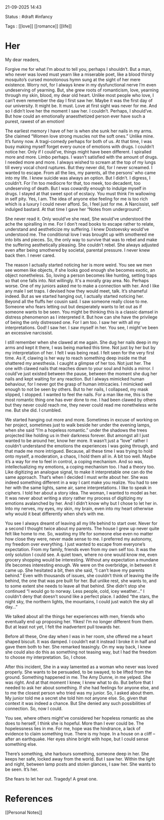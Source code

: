 21-09-2025 14:43

Status : #draft #infancy 

Tags : [[love]] [[romance]] [[life]]

# Her

My dear readers,

  

Forgive me for what I’m about to tell you, perhaps I shouldn’t. But a man, who never was loved must yearn like a miserable poet, like a blood thirsty mosquito’s cursed monotonous hymn sung at the sight of her mere existence. Worry not, for I always knew in my dysfunctional nerve I’m even undeserving of yearning. But, she grew roots of romanticism, love, yearning through my skin, blood, my dear old heart. Unlike most people who love, I can’t even remember the day I first saw her. Maybe it was the first day of our university. It might be. It must. Love at first sight was never for me. And so I didn’t love her the moment I saw her. I couldn’t. Perhaps, I should’ve. But how could an emotionally anaesthetized person ever have such a purest, rawest of an emotion!

  

The earliest memory I have of her is when she sunk her nails in my arms. She claimed “Women love strong muscles not the soft ones.” Unlike mine. It’s funny now. A tragi-comedy perhaps for both of us. At that time, I was busy making myself forget every ounce of emotions with drugs. I couldn’t notice her. Only if I could’ve, things might have been different. I spiralled more and more. Limbo perhaps. I wasn’t satisfied with the amount of drugs. I needed more and more. I always wished to scream at the top of my lungs till every vocal chord ruptures. But they never did, for I never screamed. I wanted to escape. From all the lies, my parents, all the persons’ who came into my life. I knew suicide was always an option. But I didn’t. I digress, I couldn’t. For I’m too mediocre for that, too meek, too decadent, too undeserving of death. But I was cowardly enough to indulge myself in drugs. I stayed at that sweet spot of ecstacy. You must think I’m wallowing in self pity. Yes, I am. The idea of anyone else feeling for me is too rich which is a luxury I could never afford. So, I feel just for me. A Narcissist, self indulged bastard. At that time I gave her “Notes from underground”. 

She never read it. Only would’ve she read, She would’ve understood the ache the spiralling in me. For I don't read books to escape rather to relate, understand and aestheticize my suffering. I knew Dostoevsky would’ve understood me. The conditional love I was brought up with smothered me into bits and pieces. So, the only way to survive that was to rebel and make the suffering aesthetically pleasing. She couldn’t rebel. She always adjusted even after being smothered by societal, parental pressure. I never knew back then. I never cared.

  

The reason I actually started noticing her is more weird. You see we men see women like objects, if she looks good enough she becomes exotic, an object nonetheless. So, loving a person becomes like hunting, setting traps so that one falls into. Not willingly. It's a morally gray area. No. Perhaps worse. One of my juniors asked me to make a connection with her. And I like any male I set traps. I devised how they would meet, talk. It’s shameful indeed. But as we started hanging out, I actually started noticing her. Beyond all the fluffs her cousin said. I saw someone really close to me. Someone who fears letting out but desperately wants to let out as if someone wants to be seen. You might be thinking this is a classic damsel in distress phenomenon as I interpreted it. But how can she have the privilege of being the only distressed one. For I am too. I saw her with all my interpretations. God! I saw her. I saw myself in her. You see, I might've been an excessive narcissist.

  

I still remember when she clawed at me again. She dug her nails deep in my arms and kept it there, I was being marked this time. Not just by her but by my interpretation of her. I felt I was being read. I felt seen for the very first time. As if, clawing is her way to reach something deep inside me that shattered my anesthesia. I caught a glimpse of her too. Not just her. The one with clawed nails that reaches down to your soul and holds a mirror. I could’ve just existed between the pause, between the moment she dug her nails and kept waiting for any reaction. But I always mimicked human behaviour, for I never got the grasp of human intricacies. I mimicked well enough to not be seen by others. But to her nails, I collapsed, my mask slipped, I stopped. I wanted to feel the nails. For a man like me, this is the most romantic thing one has ever done to me. I had been clawed by others but they never could reach me, they never could read me nonetheless write me. But she did. I crumbled.

  

We started hanging out more and more. Sometimes in excuse of working on her project, sometimes just to walk beside her under the evening lamps, when she said “I’m a hopeless romantic.” under the shadows the trees projected like holding us in their darkness forever. But amongst all I just wanted to be around her, know her more. It wasn’t just a “love” rather I couldn’t understand the emotions the experiences I was going through, and that made me more intrigued. Because, all these time I was trying to hold onto myself, a moderation, a chaos, I hold them all in. A bit too well. Maybe it’s a way for me to feel in control, a coping mechanism. And so was, intellectualizing my emotions, a coping mechanism too. I had a theory too. Like digitizing an analogue signal, to make it interpretable one can do the same approach. That’s when I decided I must write about her. She was indeed something different in a way I cant make you realize. You had to see her with the same lights, same air, same interpretations. I like to speak in ciphers. I told her about a story idea. The woman, I wanted to model as her. It was never about writing a story rather my process of digitizing my emotions avalanched by her. And I didn’t know why but I chose to let her in. Into my nerves, my eyes, my skin, my brain, even into my heart otherwise why would it beat differently when she’s with me. 

  

You see I always dreamt of leaving all my life behind to start over. Never for a second I thought twice about my parents. The house I grew up never quite felt like home to me. So, wasting my life for someone else even no matter how close they were, never made sense to me. I preferred my autonomy, my freedom over everything. I just wanted to escape from everyone’s expectation. From my family, friends even from my own self too. It was the only solution I could see. A quiet town, where no one would know me, even grocery shopping would be interesting. Without any expectation a mundane life becomes interesting enough. We were on the overbridge, in between it came up. She hesitated a bit, then she said, “I can’t leave my parents behind.” Even with thousands of issues, she couldn’t think of leaving the life behind, the one that was pre built for her. But unlike rest, she wants to, and to some extent she needs to leave all that behind. She didn’t stop she continued “I would go to norway. Less people, cold, icey weather…” I couldn’t deny that doesn’t sound like a perfect place. I added “the stars, the night sky, the northern lights, the mountains, I could just watch the sky all day…”

  

We talked about all the things her experiences with men, friends who eventually end up proposing her. Yikes! I’m no longer different from them. But at least not yet, I felt the inadvertent pull towards her.

  

Before all these, One day when I was in her room, she offered me a heart shaped biscuit. It was damped. I couldn’t eat it instead I broke it in half and gave them both to her. She remarked teasingly. On my way back, I knew she could also do this as something not teasing way, but I had the freedom to choose my interpretation. So, I chose. 

  

After this incident, She in a way lamented as a woman who never was loved properly. She wants to be persuaded, to be swayed, to be lifted from the ground. Something happened in me. The Amy Dunne, in me yelped. She was right. And at that moment I knew, I knew what to do. But before that I needed to ask her about something. If she had feelings for anyone else, and to me the closest person who tried was my junior. So, I asked about them. My junior told me a secret she told him not anyone else. So, given that context it was indeed a chance. But She denied any such possibilities of connection. So, now I could.

  

You see, where others might’ve considered her hopeless romantic as she does to herself, I think she is hopeful. More than I ever could be. The hopelessness lies in me. For me, hope was the hindrance, a lack of evidence to claim something true. There is my hope. In a house on a cliff –after an earthquake. Her eyes shine bright with hope, but I could sense something else.

There’s something, she harbours something, someone deep in her. She keeps her safe, locked away from the world. But I saw her. Within the light and night, between lamp posts and stolen glances, I saw her. She wants to be seen. It’s her. 

She fears to let her out. Tragedy! A great one.

  

# References

[[Personal Notes]] 

